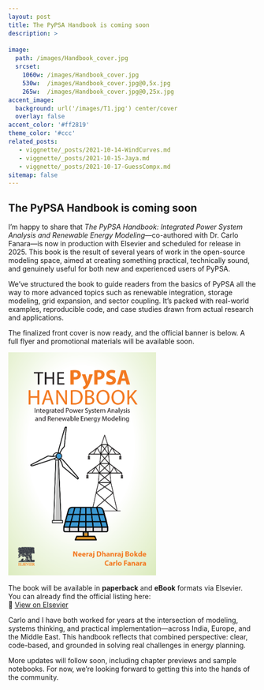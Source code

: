 ```yaml
---
layout: post
title: The PyPSA Handbook is coming soon
description: >
   
image: 
  path: /images/Handbook_cover.jpg
  srcset:
    1060w: /images/Handbook_cover.jpg
    530w:  /images/Handbook_cover.jpg@0,5x.jpg
    265w:  /images/Handbook_cover.jpg@0,25x.jpg
accent_image: 
  background: url('/images/T1.jpg') center/cover
  overlay: false
accent_color: '#ff2819'
theme_color: '#ccc'
related_posts:
   - viggnette/_posts/2021-10-14-WindCurves.md
   - viggnette/_posts/2021-10-15-Jaya.md
   - viggnette/_posts/2021-10-17-GuessCompx.md
sitemap: false
---
```


## The PyPSA Handbook is coming soon

I’m happy to share that *The PyPSA Handbook: Integrated Power System Analysis and Renewable Energy Modeling*—co-authored with Dr. Carlo Fanara—is now in production with Elsevier and scheduled for release in 2025. This book is the result of several years of work in the open-source modeling space, aimed at creating something practical, technically sound, and genuinely useful for both new and experienced users of PyPSA.

We’ve structured the book to guide readers from the basics of PyPSA all the way to more advanced topics such as renewable integration, storage modeling, grid expansion, and sector coupling. It’s packed with real-world examples, reproducible code, and case studies drawn from actual research and applications.

The finalized front cover is now ready, and the official banner is below. A full flyer and promotional materials will be available soon.

<img src="/images/Handbook_front.png" alt="The PyPSA Handbook Banner" width="300"/>


The book will be available in **paperback** and **eBook** formats via Elsevier. You can already find the official listing here:  
🔗 [View on Elsevier](https://shop.elsevier.com/books/the-pypsa-handbook/bokde/978-0-443-26631-7)

Carlo and I have both worked for years at the intersection of modeling, systems thinking, and practical implementation—across India, Europe, and the Middle East. This handbook reflects that combined perspective: clear, code-based, and grounded in solving real challenges in energy planning.

More updates will follow soon, including chapter previews and sample notebooks. For now, we’re looking forward to getting this into the hands of the community.



[mm]: https://guides.github.com/features/mastering-markdown/
[ksyn]: https://kramdown.gettalong.org/syntax.html
[ksyntab]:https://kramdown.gettalong.org/syntax.html#tables
[ksynmath]: https://kramdown.gettalong.org/syntax.html#math-blocks
[katex]: https://khan.github.io/KaTeX/
[rtable]: https://dbushell.com/2016/03/04/css-only-responsive-tables/
